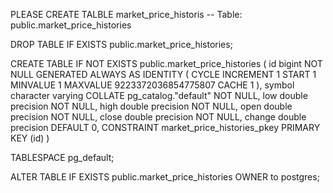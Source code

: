 PLEASE CREATE TALBLE market_price_historis 
-- Table: public.market_price_histories

DROP TABLE IF EXISTS public.market_price_histories;

CREATE TABLE IF NOT EXISTS public.market_price_histories
(
    id bigint NOT NULL GENERATED ALWAYS AS IDENTITY ( CYCLE INCREMENT 1 START 1 MINVALUE 1 MAXVALUE 9223372036854775807 CACHE 1 ),
    symbol character varying COLLATE pg_catalog."default" NOT NULL,
    low double precision NOT NULL,
    high double precision NOT NULL,
    open double precision NOT NULL,
    close double precision NOT NULL,
    change double precision DEFAULT 0,
    CONSTRAINT market_price_histories_pkey PRIMARY KEY (id)
)

TABLESPACE pg_default;

ALTER TABLE IF EXISTS public.market_price_histories
    OWNER to postgres;

